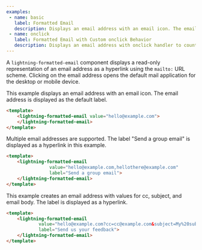 ```yaml
---
examples:
 - name: basic
   label: Formatted Email
   description: Displays an email address with an email icon. The email address is displayed as the default label.
 - name: onclick
   label: Formatted Email with Custom onclick Behavior
   description: Displays an email address with onclick handler to count clicks.
---
```

A `lightning-formatted-email` component displays a read-only representation of
an email address as a hyperlink using the `mailto:` URL scheme. Clicking on
the email address opens the default mail application for the desktop or mobile
device.

This example displays an email address with an email icon. The email address
is displayed as the default label.

```html
<template>
    <lightning-formatted-email value="hello@example.com">
    </lightning-formatted-email>
</template>
```

Multiple email addresses are supported. The label "Send a group email" is
displayed as a hyperlink in this example.

```html
<template>
    <lightning-formatted-email
                value="hello@example.com,hellothere@example.com"
                label="Send a group email">
    </lightning-formatted-email>
</template>
```

This example creates an email address with values for cc, subject, and email
body. The label is displayed as a hyperlink.

```html
<template>
    <lightning-formatted-email
            value="hello@example.com?cc=cc@example.com&subject=My%20subject &body=The%20email%20body"
            label="Send us your feedback">
    </lightning-formatted-email>
</template>
```

